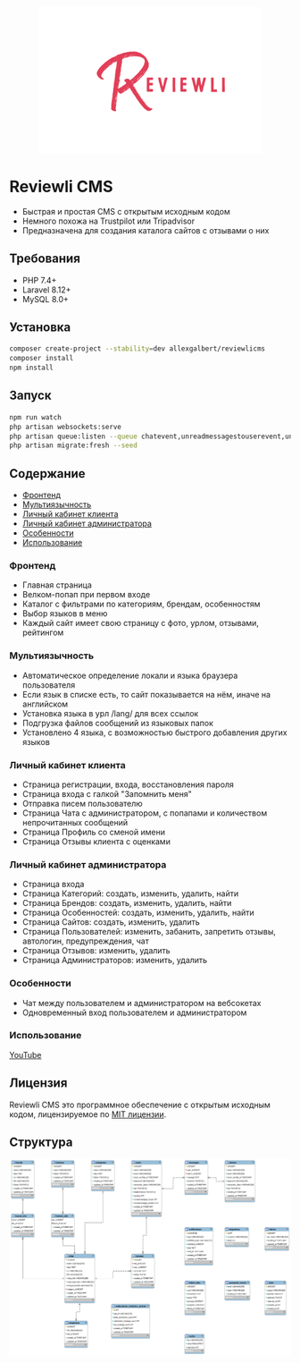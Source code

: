 <p align="center">
<img src="https://raw.githubusercontent.com/allexgalbert/reviewlicms/main/DOC/fullLogo.png" width="400">
</p>

# Reviewli CMS

- Быстрая и простая CMS с открытым исходным кодом
- Немного похожа на Trustpilot или Tripadvisor
- Предназначена для создания каталога сайтов с отзывами о них

## Требования

- PHP 7.4+
- Laravel 8.12+
- MySQL 8.0+

## Установка

```sh
composer create-project --stability=dev allexgalbert/reviewlicms
composer install
npm install
```

## Запуск

```sh
npm run watch
php artisan websockets:serve
php artisan queue:listen --queue chatevent,unreadmessagestouserevent,unreadmessagestoadminevent
php artisan migrate:fresh --seed
```

## Содержание

- [Фронтенд](#фронтенд)
- [Мультиязычность](#мультиязычность)
- [Личный кабинет клиента](#личный-кабинет-клиента)
- [Личный кабинет администратора](#личный-кабинет-администратора)
- [Особенности](#особенности)
- [Использование](#использование)

### Фронтенд

- Главная страница
- Велком-попап при первом входе
- Каталог с фильтрами по категориям, брендам, особенностям
- Выбор языков в меню
- Каждый сайт имеет свою страницу с фото, урлом, отзывами, рейтингом

### Мультиязычность

- Автоматическое определение локали и языка браузера пользователя
- Если язык в списке есть, то сайт показывается на нём, иначе на английском
- Установка языка в урл /lang/ для всех ссылок
- Подгрузка файлов сообщений из языковых папок
- Установлено 4 языка, с возможностью быстрого добавления других языков

### Личный кабинет клиента

- Страница регистрации, входа, восстановления пароля
- Страница входа с галкой "Запомнить меня"
- Отправка писем пользователю
- Страница Чата с администратором, с попапами и количеством непрочитанных сообщений
- Страница Профиль со сменой имени
- Страница Отзывы клиента с оценками

### Личный кабинет администратора

- Страница входа
- Страница Категорий: создать, изменить, удалить, найти
- Страница Брендов: создать, изменить, удалить, найти
- Страница Особенностей: создать, изменить, удалить, найти
- Страница Сайтов: создать, изменить, удалить
- Страница Пользователей: изменить, забанить, запретить отзывы, автологин, предупреждения, чат
- Страница Отзывов: изменить, удалить
- Страница Администраторов: изменить, удалить

### Особенности

- Чат между пользователем и администратором на вебсокетах
- Одновременный вход пользователем и администратором

### Использование

[YouTube](https://www.youtube.com/)

## Лицензия

Reviewli CMS это программное обеспечение с открытым исходным кодом, лицензируемое
по [MIT лицензии](https://opensource.org/licenses/MIT).

## Структура

![Reviewli CMS](https://raw.githubusercontent.com/allexgalbert/reviewlicms/main/DOC/1.png "Reviewli CMS")
